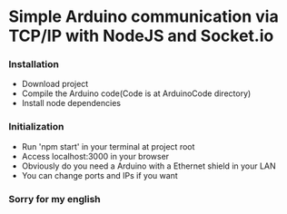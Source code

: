 # Simple Arduino communication via TCP/IP with NodeJS and Socket.io

### Installation
  - Download project
  - Compile the Arduino code(Code is at ArduinoCode directory)
  - Install node dependencies
  
### Initialization
  - Run 'npm start' in your terminal at project root
  - Access localhost:3000 in your browser
  - Obviously do you need a Arduino with a Ethernet shield in your LAN
  - You can change ports and IPs if you want


### Sorry for my english